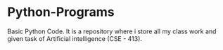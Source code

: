 # Python-Programs
Basic Python Code.
It is a repository where i store all my class work and given task of Artificial intelligence (CSE - 413).
